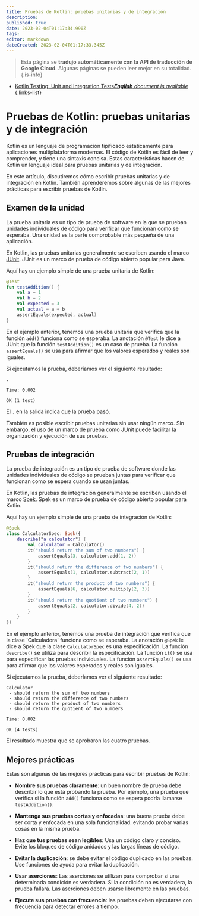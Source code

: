 ```yaml
---
title: Pruebas de Kotlin: pruebas unitarias y de integración
description: 
published: true
date: 2023-02-04T01:17:34.990Z
tags: 
editor: markdown
dateCreated: 2023-02-04T01:17:33.345Z
---
```


> Esta página se **tradujo automáticamente con la API de traducción de Google Cloud**.
Algunas páginas se pueden leer mejor en su totalidad.{.is-info}



- [Kotlin Testing: Unit and Integration Tests***English** document is available*](/en/Knowledge-base/Kotlin/kotlin-testing-unit-and-integration-tests)
{.links-list}


# Pruebas de Kotlin: pruebas unitarias y de integración

Kotlin es un lenguaje de programación tipificado estáticamente para aplicaciones multiplataforma modernas. El código de Kotlin es fácil de leer y comprender, y tiene una sintaxis concisa. Estas características hacen de Kotlin un lenguaje ideal para pruebas unitarias y de integración.

En este artículo, discutiremos cómo escribir pruebas unitarias y de integración en Kotlin. También aprenderemos sobre algunas de las mejores prácticas para escribir pruebas de Kotlin.

## Examen de la unidad

La prueba unitaria es un tipo de prueba de software en la que se prueban unidades individuales de código para verificar que funcionan como se esperaba. Una unidad es la parte comprobable más pequeña de una aplicación.

En Kotlin, las pruebas unitarias generalmente se escriben usando el marco [JUnit](https://junit.org/junit5/). JUnit es un marco de prueba de código abierto popular para Java.

Aquí hay un ejemplo simple de una prueba unitaria de Kotlin:

```kotlin
@Test
fun testAddition() {
    val a = 1
    val b = 2
    val expected = 3
    val actual = a + b
    assertEquals(expected, actual)
}
```

En el ejemplo anterior, tenemos una prueba unitaria que verifica que la función `add()` funciona como se esperaba. La anotación `@Test` le dice a JUnit que la función `testAddition()` es un caso de prueba. La función `assertEquals()` se usa para afirmar que los valores esperados y reales son iguales.

Si ejecutamos la prueba, deberíamos ver el siguiente resultado:

```
.

Time: 0.002

OK (1 test)
```

El `.` en la salida indica que la prueba pasó.

También es posible escribir pruebas unitarias sin usar ningún marco. Sin embargo, el uso de un marco de prueba como JUnit puede facilitar la organización y ejecución de sus pruebas.

## Pruebas de integración

La prueba de integración es un tipo de prueba de software donde las unidades individuales de código se prueban juntas para verificar que funcionan como se espera cuando se usan juntas.

En Kotlin, las pruebas de integración generalmente se escriben usando el marco [Spek](http://spekframework.org/). Spek es un marco de prueba de código abierto popular para Kotlin.

Aquí hay un ejemplo simple de una prueba de integración de Kotlin:

```kotlin
@Spek
class CalculatorSpec: Spek({
    describe("a calculator") {
        val calculator = Calculator()
        it("should return the sum of two numbers") {
            assertEquals(3, calculator.add(1, 2))
        }
        it("should return the difference of two numbers") {
            assertEquals(1, calculator.subtract(2, 1))
        }
        it("should return the product of two numbers") {
            assertEquals(6, calculator.multiply(2, 3))
        }
        it("should return the quotient of two numbers") {
            assertEquals(2, calculator.divide(4, 2))
        }
    }
})
```

En el ejemplo anterior, tenemos una prueba de integración que verifica que la clase 'Calculadora' funciona como se esperaba. La anotación `@Spek` le dice a Spek que la clase `CalculatorSpec` es una especificación. La función `describe()` se utiliza para describir la especificación. La función `it()` se usa para especificar las pruebas individuales. La función `assertEquals()` se usa para afirmar que los valores esperados y reales son iguales.

Si ejecutamos la prueba, deberíamos ver el siguiente resultado:

```
Calculator
 - should return the sum of two numbers
 - should return the difference of two numbers
 - should return the product of two numbers
 - should return the quotient of two numbers

Time: 0.002

OK (4 tests)
```

El resultado muestra que se aprobaron las cuatro pruebas.

## Mejores prácticas

Estas son algunas de las mejores prácticas para escribir pruebas de Kotlin:

- **Nombre sus pruebas claramente**: un buen nombre de prueba debe describir lo que está probando la prueba. Por ejemplo, una prueba que verifica si la función `add()` funciona como se espera podría llamarse `testAddition()`.

- **Mantenga sus pruebas cortas y enfocadas**: una buena prueba debe ser corta y enfocada en una sola funcionalidad. evitando probar varias cosas en la misma prueba.

- **Haz que tus pruebas sean legibles**: Usa un código claro y conciso. Evite los bloques de código anidados y las largas líneas de código.

- **Evitar la duplicación**: se debe evitar el código duplicado en las pruebas. Use funciones de ayuda para evitar la duplicación.

- **Usar aserciones**: Las aserciones se utilizan para comprobar si una determinada condición es verdadera. Si la condición no es verdadera, la prueba fallará. Las aserciones deben usarse libremente en las pruebas.

- **Ejecute sus pruebas con frecuencia**: las pruebas deben ejecutarse con frecuencia para detectar errores a tiempo.
